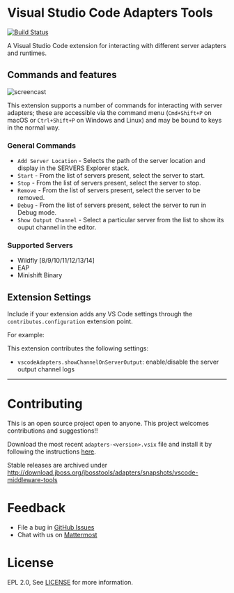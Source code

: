 # Visual Studio Code Adapters Tools

[![Build Status](https://travis-ci.org/redhat-developer/vscode-adapters.svg?branch=master)](https://travis-ci.org/redhat-developer/vscode-adapters)

A Visual Studio Code extension for interacting with different server adapters and runtimes.

## Commands and features

![ screencast ](https://raw.githubusercontent.com/redhat-developer/vscode-adapters/master/images/vscode-adapters.gif)

This extension supports a number of commands for interacting with server adapters; these are accessible via the command menu (`Cmd+Shift+P` on macOS or `Ctrl+Shift+P` on Windows and Linux) and may be bound to keys in the normal way.

### General Commands

   * `Add Server Location` - Selects the path of the server location and display in the SERVERS Explorer stack.
   * `Start` - From the list of servers present, select the server to start.
   * `Stop` - From the list of servers present, select the server to stop.
   * `Remove` - From the list of servers present, select the server to be removed.
   * `Debug` - From the list of servers present, select the server to run in Debug mode.
   * `Show Output Channel` - Select a particular server from the list to show its ouput channel in the editor.

### Supported Servers
   * Wildfly [8/9/10/11/12/13/14]
   * EAP
   * Minishift Binary

## Extension Settings

Include if your extension adds any VS Code settings through the `contributes.configuration` extension point.

For example:

This extension contributes the following settings:

* `vscodeAdapters.showChannelOnServerOutput`: enable/disable the server output channel logs

-----------------------------------------------------------------------------------------------------------
Contributing
===============
This is an open source project open to anyone. This project welcomes contributions and suggestions!!

Download the most recent `adapters-<version>.vsix` file and install it by following the instructions [here](https://code.visualstudio.com/docs/editor/extension-gallery#_install-from-a-vsix). 

Stable releases are archived under http://download.jboss.org/jbosstools/adapters/snapshots/vscode-middleware-tools

Feedback
===============
* File a bug in [GitHub Issues](https://github.com/redhat-developer/vscode-adapters/issues)
* Chat with us on [Mattermost](https://chat.openshift.io/developers/channels/adapters)

License
===============
EPL 2.0, See [LICENSE](LICENSE) for more information.
